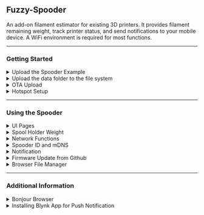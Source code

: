 ## Fuzzy-Spooder
An add-on filament estimator for existing 3D printers. It provides filament remaining weight, track printer status, and send notifications to your mobile device. A WiFi environment is required for most functions.

---
### Getting Started

<details>

<summary>Upload the Spooder Example</summary>


#### Using Arduino IDE

1. [Install](https://arduino-esp8266.readthedocs.io/en/latest/installing.html) the ESP8266 Arduino Core.
2. Follow this [tutorial](https://randomnerdtutorials.com/install-esp8266-filesystem-uploader-arduino-ide/) to install the file system uploader, but use [this LittleFS plugin](https://github.com/earlephilhower/arduino-esp8266littlefs-plugin) instead of SPIFFS. 
3. ```Arduino IDE->Tools->Board->ESP8266 Boards```, select NodeMCU 1.0 (ESP-12 Module). You may change the **Upload Speed** to higher baud rate. 
4. Install the [Fuzzy Spooder](https://github.com/FuzzyNoodle/Fuzzy-Spooder) using the the [Arduino Library Manager](https://www.arduino.cc/en/guide/libraries#toc3). 
5. Starting with IDE v1.8.10, the following library dependencies will be prompted to install: (If not being prompted, please install them maually.)
    1. [ESP Rotary](https://github.com/LennartHennigs/ESPRotary) by Lennart Hennigs, version 1.4.2
    2. [Button2](https://github.com/LennartHennigs/Button2) by Lennart Hennigs, version 1.6.1
    3. [Blynk](https://github.com/blynkkk/blynk-library) by Volodymyr Shymanskyy, version 0.6.1
    4. [ESP8266 and ESP32 OLED driver for SSD1306 displays](https://github.com/ThingPulse/esp8266-oled-ssd1306) by ThingPulse, Fabrice Weinberg, version 4.2.0
    5. [HX711_ADC](https://github.com/olkal/HX711_ADC) by Oolav Kallhovd, version 1.2.7
    6. [ArduinoJson](https://github.com/bblanchon/ArduinoJson) by Benoit Blanchon, version 6.17.3


6. Open the ```File->Examples->Fuzzy Spooder->Spooder``` sketch and upload to your board via USB connection. Correct port needs to be selected.
7. [Upload](https://randomnerdtutorials.com/install-esp8266-filesystem-uploader-arduino-ide/) the data files in the \data folder too. See below.

#### Using VSCode IDE + platformio extension

1. ```PIO Home-> New Project```
    1. Name: **Spooder** for example
    2. Board: Search "mcu" select **NodeMCU 1.0 (ESP-12E Module)**
    3. Framework: **Arduino**
2. ```PIO Home->Libraries->Search``` and go to **"Fuzzy Spooder"**.
3. Add to Project -> Select the project you just created. (ex. ```Projects\Spooder```). The library dependencies should be automataclly downloaded and installed.
4. On the same page, select and copy all the sketch code from the Spooder 
5. Open ```VSCode->Explorer(Left/Top Icon)->[Your Project Name]->src->main.cpp```. Paste and overwrite the example sketch code copied from previous step.
6. Upload the program(The right arrow located at the bottom toolbar) via USB connection. Upload port should be auto-detected.
7. [Upload](https://diyprojects.io/esp8266-upload-data-folder-spiffs-littlefs-platformio) the data files in the \data folder too. See below.

Additional note:
The default platformio.ini configuration would be something like:

```
[env:nodemcuv2]
platform = espressif8266
board = nodemcuv2
framework = arduino
lib_deps = georgychen/Fuzzy Spooder@^1.0.0
```

Modify the configuration section to:
```
[env:Spooder Example - USB Serial]
platform = espressif8266
board = nodemcuv2
framework = arduino
board_build.f_cpu = 160000000L
board_build.filesystem = littlefs
board_build.ldscript = eagle.flash.4m1m.ld
build_flags = -w
monitor_speed = 115200
upload_speed = 921600
monitor_filters = send_on_enter
lib_deps = georgychen/Fuzzy Spooder@^1.0.0

```
This creates a more user friendly env:name, increases upload speed and enables serial debug. The [LittleFS filesystem](https://randomnerdtutorials.com/esp8266-nodemcu-vs-code-platformio-littlefs/) is used in this project.

```build_flags = -w``` prevents some compile warnings/errors.


</details>

<details>

<summary>Upload the data folder to the file system</summary>

The data folder contains all the files to be uploaded to the ESP8266 flash memory. Sketch(program) upload and data upload are independent operations.

For example, the data folder contains:
- The **logo.bmp** shown during booting. It can be replaced by user.
- The **config.json** file, where all configurations are edited and stored:
  - Your WiFi SSID/PASSWORD.
  - Blynk authorization code.
  - Spool holder name/weight presets.

- The **index.html** file for the browser file manager


#### Using Arduino IDE

1. Copy the 'data' folder from the 
  - library (ex: ```arduino\libraies\Fuzzy_Spooder```) to your 
  - sketch folder (ex: ```Arduino\Spooder```).
2. Edit the config.json file in the data folder as required. 
3. Select the ```Arduino IDE -> Tools ->Flash Size 4MB (FS:1MB OTA:~1019KB)```. This setup is required for OTA.
3. Use the ```Arduino IDE -> Tools -> ESP8266 LittleFS Data Upload``` command to uplod the file image to esp8266 flash memory. 

#### Using VSCode IDE + platformio extension

1. Copy the 'data' folder from the 
  - library (ex: ```platformio_project_folder\.pio\libdeps\Spooder\Fuzzy_Spooder```) to your 
  - project folder (ex: ```platformio_project_folder\Spooder```).
2. Edit the config.json file in the data folder as required. 
3. Use the ```PlatformIO->PROJECT TASKS->Spooder->Platform->Upload Filesystem Image``` command to uplod the file image. Make SURE you have the ```board_build.filesystem = littlefs``` configurtion setting in the platformio.ini file.


</details>

<details>
<summary>OTA Upload</summary>

Once the OTA (over-the-air) codes are in place, and the device is connected to the local WiFi enviromnet, the ESP can be uploaded wirelessly.


#### Using Arduino IDE

Follow the IDE upload part in this [tutorial](https://randomnerdtutorials.com/esp8266-ota-updates-with-arduino-ide-over-the-air/) to upload the sketch wirelessly.

#### Using VSCode IDE + platformio extension

Add two lines in your platformio.ini:
- upload_protocol = espota
- upload_port = spooderA1.local

Creating a [env] is recommended. The whole section would look like this:

```
[env:Spooder Example - OTA]
platform = espressif8266
board = nodemcuv2
framework = arduino
board_build.f_cpu = 160000000L
board_build.filesystem = littlefs
board_build.ldscript = eagle.flash.4m1m.ld
build_flags = -w
monitor_speed = 115200
upload_speed = 921600
monitor_filters = send_on_enter
upload_protocol = espota
;upload_port = 192.168.0.133  ;use ip address if the mDNS hostname is not resolved
upload_port = spooderA1.local ;using mDNS, replace with actual name
lib_deps = georgychen/Fuzzy Spooder@^1.0.0
```

After setting the OTA environment in the platformio.ini file, select the intended project environment on the bottom toolbar. Then, the upload command will conduct an OTA upload. If the mDNS hostname is not resolved, you can use the IP address.

</details>

<details>

<summary>Hotspot Setup</summary>

For a device that already has firmware and generic data folder uploaded, user can config the device without the compile/upload hassle. 

- After power up, enter **Hotspot Setup** in the menu page. The Spooder will create a wifi hotspot named "Spooder_Setup".
- Use your personal device (phone/tab/laptop/desktop...) to connect to this wifi hotspot.
- Login page is auto-redirected. But sometimes it doesn't work. Use your browser and connect to this address: http://192.168.4.1
- An login page like this should appear:

![Spooder_Setup.jpg](/extras/images/Spooder_Setup.jpg?raw=true "Spooder_Setup Screenshot")

- Input the following information into Spooder
  - Your local WiFi SSID
  - Your local Wifi password
  - Your 40-bytes Blynk authorization code (optional)
- Press save button in the login page.
- Press the Spooder button to exit Hotspot Setup mode.

Your Spooder then should be able to connect to your local WiFi environment.

</details>

---

### Using the Spooder



<details>

<summary>UI Pages</summary>

- **Spooder Home Page**:
  - Single click: Cycles the display mode:
    - Filament weight: an estimated weight (total - spool holder weight). Displays "Empty" when the value is below a negative value.
    - Spool holder weight: an user input value, adjustable in sketch.
    - Total weight: measured (spool holder + filament) weight.
- **Info Page**:
  - Displays additional information
    - Spooder ID
    - Firmware version
    - Calbration value
    - WiFi SSID
    - Spooder IP (if connected)
- **Menu Page**: 
  - **Tare:** Perform a tare manually. The current tare offset value is saved into EEPROM. A manual tare needs to bo done at least once with the spool removed.
  - **Calibrate:** Perform a calibration. Calibrated value is saved into EEPROM. A calibration needs to be done at least once with known weight.
  - **Spool Holder Weight:** Set spool holder weight, or load preset values. This is used for the filament weight estimation.
  - **Set Spooder ID:** Set the spooder ID. An unique Spooder ID needs to be set for each spooder.
  - **Low Filament Setup:** Adjust the threshold value for the low filament notification. Default value is 80 g.
  - **Notification:** User option to enable or disable each notification type. 
  - **Hotspot Setup:** The device enters hotspot mode for user to input WiFi SSID/password, Blynk Auth Toke. All other network functions are disabled when entering this mode, and restored thereafter.
  - **Firmware Update:** Update firmware from github repository directly.
  - **Options:** User enable/disable the following options:
    - WiFi
    - mDNS
    - Blynk
    - Web server
    - Spooder client
    - Spooder server
    - Arduino OTA
    - Auto Homepage 
  - **Debug:** Various debugging functions.

</details>

<details>

<summary>Spool Holder Weight</summary>

Spool holder weight is a user input value in grams. This weight is used to estimate remaining filament weight. The default spool holder weight can be 
- Adjusted in the spooder UI. 
- Loaded from preset values.

There are additional slots (up to 32 maximum) of preset spool holders, each with its name and weight. They are defined in the `\data\config.json` file. These preset spool holders can be selected in the spooder UI.

</details>

<details>

<summary>Network Functions</summary>

To enable the network functions, user needs to provide wifi ssid/password, and Blynk Authorization Token in the config.json file. Install the Blynk app on your tab/phone. The browser file manager works locally, but the Blynk Notification works globally. Which means, your phone doesn't have to be in your local wifi network to receive notifications.


</details>

<details>

<summary>Spooder ID and mDNS</summary>

The user needs to set an unique Spooder ID in the UI for each unit. The ID consists of a letter (from A to Z) and a number (from 1 to 99). For example, A1, B13, C3, etc... 

The unit's [mDNS](https://en.wikipedia.org/wiki/Multicast_DNS) hostname is prefixed with "spooder". For example, spooderA1, spooderB13, spooderC3, etc... The spooder can be accessed simply using "**spooderA1.local**", "**spooderB13.local**", etc. Note that the mDNS hostname is case-insensitive, which means "**SPOODERA1.LOCAL**" also works. If the mDNS isn't availble, IP address can always be used.


</details>

<details>

<summary>Notification</summary>

The nofification is sent from the Spooder device to your cell phone through the [Blynk App](https://docs.blynk.cc/). Refer to the lower part of this readme for further information about Blynk. 

There are several conditions that will trigger the notification:

- **Print job started**: When the filament is constantly being pulled by the extruder. There will be some ~30 seconds lag for the detection.
- **Print job completed**: When the weight measured is being at rest after print job started.
- **Low filament warning**: When the remaining filament weight is less than a preset value. (default value is 50 g). This threshold can be adjusted in the menu. This notification can only be triggered once during each print.
- **Fall off rack warning**: When the detected weight is less than spool holder weight (minus a threshold) during printing. This notification can only be triggered once during each print, and inhibits low filament warning.

User has the option to enable or disable each notification type in the UI **Notification** page. These options are stored in EEPROM and enabled by default.

</details>

<details>

<summary>Firmware Update from Github</summary>


Each spooder can update its own firmware over-the-air from this [github repository](https://github.com/FuzzyNoodle/Fuzzy-Spooder) manually or automatically, provided that the device is connected to the internet through WiFi. Current onboard version and latest version on github are displayed on the **Firmware Update** page. 

Manual **Check Now**, and manual **Update Now** can be performed anytime. The version check would normally take around 10~15 seconds.

If the **Auto Update** option is set to **On**, the device will check the latest github release periodically, and will update the firmware if there is a newer version.  Due to the github api [60 requests per hour rate limit](https://docs.github.com/en/rest/overview/resources-in-the-rest-api#rate-limiting), the interval between automatic version checks is set between 60 to 120 minutes. Automatic update is inhibited for 10 minutes if any filament movements are detected. The next check interval is also extended right after a successful automatic firmware update.


</details>

<details>

<summary>Browser File Manager</summary>


After configuring wifi, the spooder file system can be accessed using a web browser. Type for example, http://spooderA1.local/edit in the URL of your browser. This function is directly imported from the excellent [FSBrowser example](https://github.com/esp8266/Arduino/tree/master/libraries/ESP8266WebServer/examples/FSBrowser) by Hristo Gochkov.

Files can be uploaded, downloaded, or edited (for example, config.json) directly from the web browser.

</details>

---

### Additional Information

</details>

<details>

<summary>Bonjour Browser</summary>



The following apps can be used to browse active **spooders** (and other mDNS devices) in your local network. 
- [Bonjour Browser](https://play.google.com/store/apps/details?id=de.wellenvogel.bonjourbrowser) for Android
- [Bonjour Browser](https://hobbyistsoftware.com/bonjourbrowser) for Windows
- [Discovery - DNS-SD Browser](https://apps.apple.com/us/app/discovery-dns-sd-browser/id1381004916?mt=12) for macOS
- [Discovery - DNS-SD Browser](https://apps.apple.com/us/app/discovery-dns-sd-browser/id305441017) for iOS


</details>

<details>

<summary>Installing Blynk App for Push Notification</summary>

(free for limited Widget usage)
1. Install "Blynk (legacy)" App (iOS or Android)
2. Register a Blynk account
3. New Project 
  - Name: ex. "Spooder"
  - Device: "ESP8266"
  - Connection Type: "WiFi"
4. An unique Authorization Token (per project) will be sent to your registered email. The token needs to be copied into the config.json under \data folder. It can also be entered using the **Hotspot Setup** method.  
5. Touch the design screen, a Widgex Box appear. Place a "Notification $400" widget.
6. Press "Play" icon on the top right corner. Done. App doesn't need to be active for the notification to work.

[Limitations:](https://github.com/blynkkk/blynkkk.github.io/blob/master/Widgets.md)

- Maximum allowed body length is 120 symbols;
- Every device can send only 1 notification every 5 seconds;


